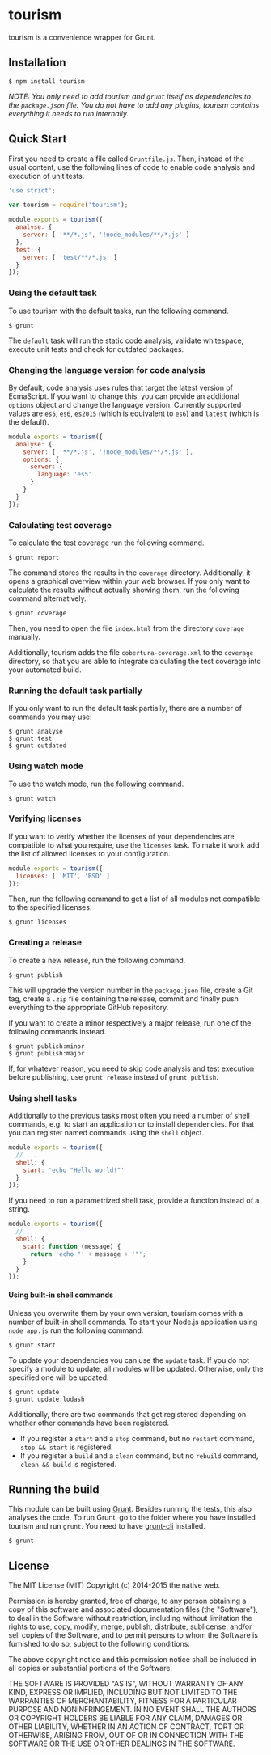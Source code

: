 # tourism

tourism is a convenience wrapper for Grunt.

## Installation

    $ npm install tourism

*NOTE: You only need to add tourism and `grunt` itself as dependencies to the `package.json` file. You do not have to add any plugins, tourism contains everything it needs to run internally.*

## Quick Start

First you need to create a file called `Gruntfile.js`. Then, instead of the usual content, use the following lines of code to enable code analysis and execution of unit tests.

```javascript
'use strict';

var tourism = require('tourism');

module.exports = tourism({
  analyse: {
    server: [ '**/*.js', '!node_modules/**/*.js' ]
  },
  test: {
    server: [ 'test/**/*.js' ]
  }
});
```

### Using the default task

To use tourism with the default tasks, run the following command.

    $ grunt

The `default` task will run the static code analysis, validate whitespace, execute unit tests and check for outdated packages.

### Changing the language version for code analysis

By default, code analysis uses rules that target the latest version of EcmaScript. If you want to change this, you can provide an additional `options` object and change the language version. Currently supported values are `es5`, `es6`, `es2015` (which is equivalent to `es6`) and `latest` (which is the default).

```javascript
module.exports = tourism({
  analyse: {
    server: [ '**/*.js', '!node_modules/**/*.js' ],
    options: {
      server: {
        language: 'es5'
      }
    }
  }
});
```

### Calculating test coverage

To calculate the test coverage run the following command.

    $ grunt report

The command stores the results in the `coverage` directory. Additionally, it opens a graphical overview within your web browser. If you only want to calculate the results without actually showing them, run the following command alternatively.

    $ grunt coverage

Then, you need to open the file `index.html` from the directory `coverage` manually.

Additionally, tourism adds the file `cobertura-coverage.xml` to the `coverage` directory, so that you are able to integrate calculating the test coverage into your automated build.

### Running the default task partially

If you only want to run the default task partially, there are a number of commands you may use:

    $ grunt analyse
    $ grunt test
    $ grunt outdated

### Using watch mode

To use the watch mode, run the following command.

    $ grunt watch

### Verifying licenses

If you want to verify whether the licenses of your dependencies are compatible to what you require, use the `licenses` task. To make it work add the list of allowed licenses to your configuration.

```javascript
module.exports = tourism({
  licenses: [ 'MIT', 'BSD' ]
});
```

Then, run the following command to get a list of all modules not compatible to the specified licenses.

    $ grunt licenses

### Creating a release

To create a new release, run the following command.

    $ grunt publish

This will upgrade the version number in the `package.json` file, create a Git tag, create a `.zip` file containing the release, commit and finally push everything to the appropriate GitHub repository.

If you want to create a minor respectively a major release, run one of the following commands instead.

    $ grunt publish:minor
    $ grunt publish:major

If, for whatever reason, you need to skip code analysis and test execution before publishing, use `grunt release` instead of `grunt publish`.

### Using shell tasks

Additionally to the previous tasks most often you need a number of shell commands, e.g. to start an application or to install dependencies. For that you can register named commands using the `shell` object.

```javascript
module.exports = tourism({
  // ...
  shell: {
    start: 'echo "Hello world!"'
  }
});
```

If you need to run a parametrized shell task, provide a function instead of a string.

```javascript
module.exports = tourism({
  // ...
  shell: {
    start: function (message) {
      return 'echo "' + message + '"';
    }
  }
});
```

#### Using built-in shell commands

Unless you overwrite them by your own version, tourism comes with a number of built-in shell commands. To start your Node.js application using `node app.js` run the following command.

    $ grunt start

To update your dependencies you can use the `update` task. If you do not specify a module to update, all modules will be updated. Otherwise, only the specified one will be updated.

    $ grunt update
    $ grunt update:lodash

Additionally, there are two commands that get registered depending on whether other commands have been registered.

- If you register a `start` and a `stop` command, but no `restart` command, `stop && start` is registered.
- If you register a `build` and a `clean` command, but no `rebuild` command, `clean && build` is registered.

## Running the build

This module can be built using [Grunt](http://gruntjs.com/). Besides running the tests, this also analyses the code. To run Grunt, go to the folder where you have installed tourism and run `grunt`. You need to have [grunt-cli](https://github.com/gruntjs/grunt-cli) installed.

    $ grunt

## License

The MIT License (MIT)
Copyright (c) 2014-2015 the native web.

Permission is hereby granted, free of charge, to any person obtaining a copy of this software and associated documentation files (the "Software"), to deal in the Software without restriction, including without limitation the rights to use, copy, modify, merge, publish, distribute, sublicense, and/or sell copies of the Software, and to permit persons to whom the Software is furnished to do so, subject to the following conditions:

The above copyright notice and this permission notice shall be included in all copies or substantial portions of the Software.

THE SOFTWARE IS PROVIDED "AS IS", WITHOUT WARRANTY OF ANY KIND, EXPRESS OR IMPLIED, INCLUDING BUT NOT LIMITED TO THE WARRANTIES OF MERCHANTABILITY, FITNESS FOR A PARTICULAR PURPOSE AND NONINFRINGEMENT. IN NO EVENT SHALL THE AUTHORS OR COPYRIGHT HOLDERS BE LIABLE FOR ANY CLAIM, DAMAGES OR OTHER LIABILITY, WHETHER IN AN ACTION OF CONTRACT, TORT OR OTHERWISE, ARISING FROM, OUT OF OR IN CONNECTION WITH THE SOFTWARE OR THE USE OR OTHER DEALINGS IN THE SOFTWARE.
